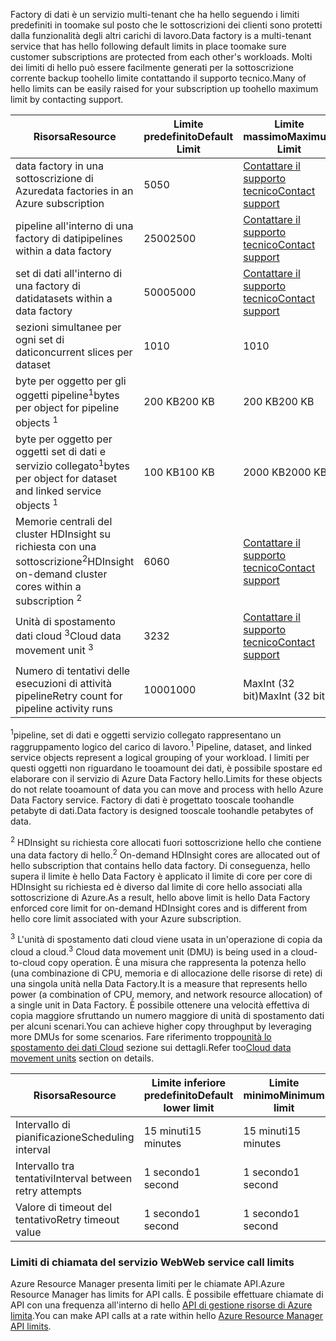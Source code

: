 <span data-ttu-id="f7747-101">Factory di dati è un servizio multi-tenant che ha hello seguendo i limiti predefiniti in toomake sul posto che le sottoscrizioni dei clienti sono protetti dalla funzionalità degli altri carichi di lavoro.</span><span class="sxs-lookup"><span data-stu-id="f7747-101">Data factory is a multi-tenant service that has hello following default limits in place toomake sure customer subscriptions are protected from each other's workloads.</span></span> <span data-ttu-id="f7747-102">Molti dei limiti di hello può essere facilmente generati per la sottoscrizione corrente backup toohello limite contattando il supporto tecnico.</span><span class="sxs-lookup"><span data-stu-id="f7747-102">Many of hello limits can be easily raised for your subscription up toohello maximum limit by contacting support.</span></span>

| <span data-ttu-id="f7747-103">**Risorsa**</span><span class="sxs-lookup"><span data-stu-id="f7747-103">**Resource**</span></span> | <span data-ttu-id="f7747-104">**Limite predefinito**</span><span class="sxs-lookup"><span data-stu-id="f7747-104">**Default Limit**</span></span> | <span data-ttu-id="f7747-105">**Limite massimo**</span><span class="sxs-lookup"><span data-stu-id="f7747-105">**Maximum Limit**</span></span> |
| --- | --- | --- |
| <span data-ttu-id="f7747-106">data factory in una sottoscrizione di Azure</span><span class="sxs-lookup"><span data-stu-id="f7747-106">data factories in an Azure subscription</span></span> |<span data-ttu-id="f7747-107">50</span><span class="sxs-lookup"><span data-stu-id="f7747-107">50</span></span> |[<span data-ttu-id="f7747-108">Contattare il supporto tecnico</span><span class="sxs-lookup"><span data-stu-id="f7747-108">Contact support</span></span>](https://azure.microsoft.com/blog/2014/06/04/azure-limits-quotas-increase-requests/) |
| <span data-ttu-id="f7747-109">pipeline all'interno di una factory di dati</span><span class="sxs-lookup"><span data-stu-id="f7747-109">pipelines within a data factory</span></span> |<span data-ttu-id="f7747-110">2500</span><span class="sxs-lookup"><span data-stu-id="f7747-110">2500</span></span> |[<span data-ttu-id="f7747-111">Contattare il supporto tecnico</span><span class="sxs-lookup"><span data-stu-id="f7747-111">Contact support</span></span>](https://azure.microsoft.com/blog/2014/06/04/azure-limits-quotas-increase-requests/) |
| <span data-ttu-id="f7747-112">set di dati all'interno di una factory di dati</span><span class="sxs-lookup"><span data-stu-id="f7747-112">datasets within a data factory</span></span> |<span data-ttu-id="f7747-113">5000</span><span class="sxs-lookup"><span data-stu-id="f7747-113">5000</span></span> |[<span data-ttu-id="f7747-114">Contattare il supporto tecnico</span><span class="sxs-lookup"><span data-stu-id="f7747-114">Contact support</span></span>](https://azure.microsoft.com/blog/2014/06/04/azure-limits-quotas-increase-requests/) |
| <span data-ttu-id="f7747-115">sezioni simultanee per ogni set di dati</span><span class="sxs-lookup"><span data-stu-id="f7747-115">concurrent slices per dataset</span></span> |<span data-ttu-id="f7747-116">10</span><span class="sxs-lookup"><span data-stu-id="f7747-116">10</span></span> |<span data-ttu-id="f7747-117">10</span><span class="sxs-lookup"><span data-stu-id="f7747-117">10</span></span> |
| <span data-ttu-id="f7747-118">byte per oggetto per gli oggetti pipeline<sup>1</sup></span><span class="sxs-lookup"><span data-stu-id="f7747-118">bytes per object for pipeline objects <sup>1</sup></span></span> |<span data-ttu-id="f7747-119">200 KB</span><span class="sxs-lookup"><span data-stu-id="f7747-119">200 KB</span></span> |<span data-ttu-id="f7747-120">200 KB</span><span class="sxs-lookup"><span data-stu-id="f7747-120">200 KB</span></span> |
| <span data-ttu-id="f7747-121">byte per oggetto per oggetti set di dati e servizio collegato<sup>1</sup></span><span class="sxs-lookup"><span data-stu-id="f7747-121">bytes per object for dataset and linked service objects <sup>1</sup></span></span> |<span data-ttu-id="f7747-122">100 KB</span><span class="sxs-lookup"><span data-stu-id="f7747-122">100 KB</span></span> |<span data-ttu-id="f7747-123">2000 KB</span><span class="sxs-lookup"><span data-stu-id="f7747-123">2000 KB</span></span> |
| <span data-ttu-id="f7747-124">Memorie centrali del cluster HDInsight su richiesta con una sottoscrizione<sup>2</sup></span><span class="sxs-lookup"><span data-stu-id="f7747-124">HDInsight on-demand cluster cores within a subscription <sup>2</sup></span></span> |<span data-ttu-id="f7747-125">60</span><span class="sxs-lookup"><span data-stu-id="f7747-125">60</span></span> |[<span data-ttu-id="f7747-126">Contattare il supporto tecnico</span><span class="sxs-lookup"><span data-stu-id="f7747-126">Contact support</span></span>](https://azure.microsoft.com/blog/2014/06/04/azure-limits-quotas-increase-requests/) |
| <span data-ttu-id="f7747-127">Unità di spostamento dati cloud <sup>3</sup></span><span class="sxs-lookup"><span data-stu-id="f7747-127">Cloud data movement unit <sup>3</sup></span></span> |<span data-ttu-id="f7747-128">32</span><span class="sxs-lookup"><span data-stu-id="f7747-128">32</span></span> |[<span data-ttu-id="f7747-129">Contattare il supporto tecnico</span><span class="sxs-lookup"><span data-stu-id="f7747-129">Contact support</span></span>](https://azure.microsoft.com/blog/2014/06/04/azure-limits-quotas-increase-requests/) |
| <span data-ttu-id="f7747-130">Numero di tentativi delle esecuzioni di attività pipeline</span><span class="sxs-lookup"><span data-stu-id="f7747-130">Retry count for pipeline activity runs</span></span> |<span data-ttu-id="f7747-131">1000</span><span class="sxs-lookup"><span data-stu-id="f7747-131">1000</span></span> |<span data-ttu-id="f7747-132">MaxInt (32 bit)</span><span class="sxs-lookup"><span data-stu-id="f7747-132">MaxInt (32 bit)</span></span> |

<span data-ttu-id="f7747-133"><sup>1</sup>pipeline, set di dati e oggetti servizio collegato rappresentano un raggruppamento logico del carico di lavoro.</span><span class="sxs-lookup"><span data-stu-id="f7747-133"><sup>1</sup> Pipeline, dataset, and linked service objects represent a logical grouping of your workload.</span></span> <span data-ttu-id="f7747-134">I limiti per questi oggetti non riguardano le tooamount dei dati, è possibile spostare ed elaborare con il servizio di Azure Data Factory hello.</span><span class="sxs-lookup"><span data-stu-id="f7747-134">Limits for these objects do not relate tooamount of data you can move and process with hello Azure Data Factory service.</span></span> <span data-ttu-id="f7747-135">Factory di dati è progettato tooscale toohandle petabyte di dati.</span><span class="sxs-lookup"><span data-stu-id="f7747-135">Data factory is designed tooscale toohandle petabytes of data.</span></span>

<span data-ttu-id="f7747-136"><sup>2</sup> HDInsight su richiesta core allocati fuori sottoscrizione hello che contiene una data factory di hello.</span><span class="sxs-lookup"><span data-stu-id="f7747-136"><sup>2</sup> On-demand HDInsight cores are allocated out of hello subscription that contains hello data factory.</span></span> <span data-ttu-id="f7747-137">Di conseguenza, hello supera il limite è hello Data Factory è applicato il limite di core per core di HDInsight su richiesta ed è diverso dal limite di core hello associati alla sottoscrizione di Azure.</span><span class="sxs-lookup"><span data-stu-id="f7747-137">As a result, hello above limit is hello Data Factory enforced core limit for on-demand HDInsight cores and is different from hello core limit associated with your Azure subscription.</span></span>

<span data-ttu-id="f7747-138"><sup>3</sup> L'unità di spostamento dati cloud viene usata in un'operazione di copia da cloud a cloud.</span><span class="sxs-lookup"><span data-stu-id="f7747-138"><sup>3</sup> Cloud data movement unit (DMU) is being used in a cloud-to-cloud copy operation.</span></span> <span data-ttu-id="f7747-139">È una misura che rappresenta la potenza hello (una combinazione di CPU, memoria e di allocazione delle risorse di rete) di una singola unità nella Data Factory.</span><span class="sxs-lookup"><span data-stu-id="f7747-139">It is a measure that represents hello power (a combination of CPU, memory, and network resource allocation) of a single unit in Data Factory.</span></span> <span data-ttu-id="f7747-140">È possibile ottenere una velocità effettiva di copia maggiore sfruttando un numero maggiore di unità di spostamento dati per alcuni scenari.</span><span class="sxs-lookup"><span data-stu-id="f7747-140">You can achieve higher copy throughput by leveraging more DMUs for some scenarios.</span></span> <span data-ttu-id="f7747-141">Fare riferimento troppo[unità lo spostamento dei dati Cloud](../articles/data-factory/data-factory-copy-activity-performance.md#cloud-data-movement-units) sezione sui dettagli.</span><span class="sxs-lookup"><span data-stu-id="f7747-141">Refer too[Cloud data movement units](../articles/data-factory/data-factory-copy-activity-performance.md#cloud-data-movement-units) section on details.</span></span>

| <span data-ttu-id="f7747-142">**Risorsa**</span><span class="sxs-lookup"><span data-stu-id="f7747-142">**Resource**</span></span> | <span data-ttu-id="f7747-143">**Limite inferiore predefinito**</span><span class="sxs-lookup"><span data-stu-id="f7747-143">**Default lower limit**</span></span> | <span data-ttu-id="f7747-144">**Limite minimo**</span><span class="sxs-lookup"><span data-stu-id="f7747-144">**Minimum limit**</span></span> |
| --- | --- | --- |
| <span data-ttu-id="f7747-145">Intervallo di pianificazione</span><span class="sxs-lookup"><span data-stu-id="f7747-145">Scheduling interval</span></span> |<span data-ttu-id="f7747-146">15 minuti</span><span class="sxs-lookup"><span data-stu-id="f7747-146">15 minutes</span></span> |<span data-ttu-id="f7747-147">15 minuti</span><span class="sxs-lookup"><span data-stu-id="f7747-147">15 minutes</span></span> |
| <span data-ttu-id="f7747-148">Intervallo tra tentativi</span><span class="sxs-lookup"><span data-stu-id="f7747-148">Interval between retry attempts</span></span> |<span data-ttu-id="f7747-149">1 secondo</span><span class="sxs-lookup"><span data-stu-id="f7747-149">1 second</span></span> |<span data-ttu-id="f7747-150">1 secondo</span><span class="sxs-lookup"><span data-stu-id="f7747-150">1 second</span></span> |
| <span data-ttu-id="f7747-151">Valore di timeout del tentativo</span><span class="sxs-lookup"><span data-stu-id="f7747-151">Retry timeout value</span></span> |<span data-ttu-id="f7747-152">1 secondo</span><span class="sxs-lookup"><span data-stu-id="f7747-152">1 second</span></span> |<span data-ttu-id="f7747-153">1 secondo</span><span class="sxs-lookup"><span data-stu-id="f7747-153">1 second</span></span> |

### <a name="web-service-call-limits"></a><span data-ttu-id="f7747-154">Limiti di chiamata del servizio Web</span><span class="sxs-lookup"><span data-stu-id="f7747-154">Web service call limits</span></span>
<span data-ttu-id="f7747-155">Azure Resource Manager presenta limiti per le chiamate API.</span><span class="sxs-lookup"><span data-stu-id="f7747-155">Azure Resource Manager has limits for API calls.</span></span> <span data-ttu-id="f7747-156">È possibile effettuare chiamate di API con una frequenza all'interno di hello [API di gestione risorse di Azure limita](../articles/azure-subscription-service-limits.md#resource-group-limits).</span><span class="sxs-lookup"><span data-stu-id="f7747-156">You can make API calls at a rate within hello [Azure Resource Manager API limits](../articles/azure-subscription-service-limits.md#resource-group-limits).</span></span>
